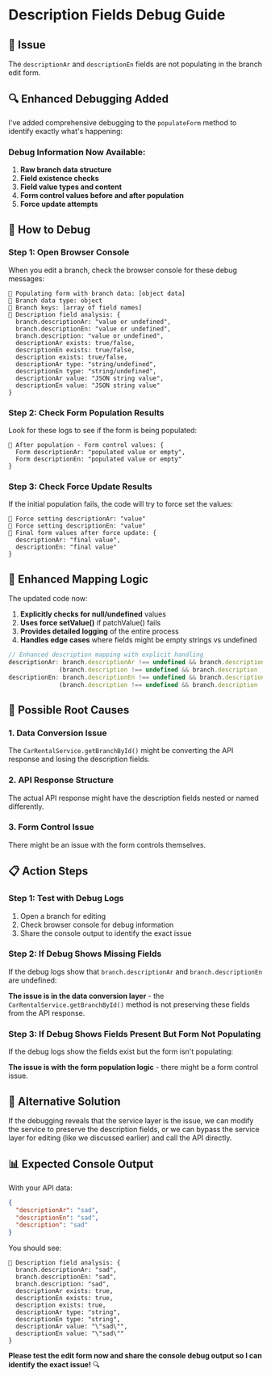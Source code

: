 # Description Fields Debug Guide

## 🚨 **Issue**
The `descriptionAr` and `descriptionEn` fields are not populating in the branch edit form.

## 🔍 **Enhanced Debugging Added**

I've added comprehensive debugging to the `populateForm` method to identify exactly what's happening:

### Debug Information Now Available:
1. **Raw branch data structure**
2. **Field existence checks**
3. **Field value types and content**
4. **Form control values before and after population**
5. **Force update attempts**

## 🧪 **How to Debug**

### Step 1: Open Browser Console
When you edit a branch, check the browser console for these debug messages:

```
🏢 Populating form with branch data: [object data]
🏢 Branch data type: object
🏢 Branch keys: [array of field names]
🏢 Description field analysis: {
  branch.descriptionAr: "value or undefined",
  branch.descriptionEn: "value or undefined", 
  branch.description: "value or undefined",
  descriptionAr exists: true/false,
  descriptionEn exists: true/false,
  description exists: true/false,
  descriptionAr type: "string/undefined",
  descriptionEn type: "string/undefined",
  descriptionAr value: "JSON string value",
  descriptionEn value: "JSON string value"
}
```

### Step 2: Check Form Population Results
Look for these logs to see if the form is being populated:

```
🏢 After population - Form control values: {
  Form descriptionAr: "populated value or empty",
  Form descriptionEn: "populated value or empty"
}
```

### Step 3: Check Force Update Results
If the initial population fails, the code will try to force set the values:

```
🔧 Force setting descriptionAr: "value"
🔧 Force setting descriptionEn: "value" 
🏢 Final form values after force update: {
  descriptionAr: "final value",
  descriptionEn: "final value"
}
```

## 🔧 **Enhanced Mapping Logic**

The updated code now:

1. **Explicitly checks for null/undefined** values
2. **Uses force setValue()** if patchValue() fails
3. **Provides detailed logging** of the entire process
4. **Handles edge cases** where fields might be empty strings vs undefined

```typescript
// Enhanced description mapping with explicit handling
descriptionAr: branch.descriptionAr !== undefined && branch.descriptionAr !== null ? branch.descriptionAr : 
              (branch.description !== undefined && branch.description !== null ? branch.description : ''),
descriptionEn: branch.descriptionEn !== undefined && branch.descriptionEn !== null ? branch.descriptionEn : 
              (branch.description !== undefined && branch.description !== null ? branch.description : ''),
```

## 🎯 **Possible Root Causes**

### 1. **Data Conversion Issue**
The `CarRentalService.getBranchById()` might be converting the API response and losing the description fields.

### 2. **API Response Structure**
The actual API response might have the description fields nested or named differently.

### 3. **Form Control Issue**
There might be an issue with the form controls themselves.

## 📋 **Action Steps**

### Step 1: Test with Debug Logs
1. Open a branch for editing
2. Check browser console for debug information
3. Share the console output to identify the exact issue

### Step 2: If Debug Shows Missing Fields
If the debug logs show that `branch.descriptionAr` and `branch.descriptionEn` are undefined:

**The issue is in the data conversion layer** - the `CarRentalService.getBranchById()` method is not preserving these fields from the API response.

### Step 3: If Debug Shows Fields Present But Form Not Populating
If the debug logs show the fields exist but the form isn't populating:

**The issue is with the form population logic** - there might be a form control issue.

## 🔄 **Alternative Solution**

If the debugging reveals that the service layer is the issue, we can modify the service to preserve the description fields, or we can bypass the service layer for editing (like we discussed earlier) and call the API directly.

## 📊 **Expected Console Output**

With your API data:
```json
{
  "descriptionAr": "sad",
  "descriptionEn": "sad", 
  "description": "sad"
}
```

You should see:
```
🏢 Description field analysis: {
  branch.descriptionAr: "sad",
  branch.descriptionEn: "sad",
  branch.description: "sad",
  descriptionAr exists: true,
  descriptionEn exists: true,
  description exists: true,
  descriptionAr type: "string",
  descriptionEn type: "string",
  descriptionAr value: "\"sad\"",
  descriptionEn value: "\"sad\""
}
```

**Please test the edit form now and share the console debug output so I can identify the exact issue!** 🔍
